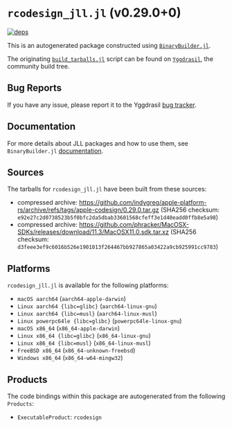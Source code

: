 # `rcodesign_jll.jl` (v0.29.0+0)

[![deps](https://juliahub.com/docs/rcodesign_jll/deps.svg)](https://juliahub.com/ui/Packages/General/rcodesign_jll/)

This is an autogenerated package constructed using [`BinaryBuilder.jl`](https://github.com/JuliaPackaging/BinaryBuilder.jl).

The originating [`build_tarballs.jl`](https://github.com/JuliaPackaging/Yggdrasil/blob/a12f7b02ed6cb538ef261d2c18085bbeb25c9142/R/rcodesign/build_tarballs.jl) script can be found on [`Yggdrasil`](https://github.com/JuliaPackaging/Yggdrasil/), the community build tree.

## Bug Reports

If you have any issue, please report it to the Yggdrasil [bug tracker](https://github.com/JuliaPackaging/Yggdrasil/issues).

## Documentation

For more details about JLL packages and how to use them, see `BinaryBuilder.jl` [documentation](https://docs.binarybuilder.org/stable/jll/).

## Sources

The tarballs for `rcodesign_jll.jl` have been built from these sources:

* compressed archive: https://github.com/indygreg/apple-platform-rs/archive/refs/tags/apple-codesign/0.29.0.tar.gz (SHA256 checksum: `e92e27c2d0738523b5f0bfc2da5dbab33601568cfeff3e1d40eadd0ffb8e5a98`)
* compressed archive: https://github.com/phracker/MacOSX-SDKs/releases/download/11.3/MacOSX11.0.sdk.tar.xz (SHA256 checksum: `d3feee3ef9c6016b526e1901013f264467bb927865a03422a9cb925991cc9783`)

## Platforms

`rcodesign_jll.jl` is available for the following platforms:

* `macOS aarch64` (`aarch64-apple-darwin`)
* `Linux aarch64 {libc=glibc}` (`aarch64-linux-gnu`)
* `Linux aarch64 {libc=musl}` (`aarch64-linux-musl`)
* `Linux powerpc64le {libc=glibc}` (`powerpc64le-linux-gnu`)
* `macOS x86_64` (`x86_64-apple-darwin`)
* `Linux x86_64 {libc=glibc}` (`x86_64-linux-gnu`)
* `Linux x86_64 {libc=musl}` (`x86_64-linux-musl`)
* `FreeBSD x86_64` (`x86_64-unknown-freebsd`)
* `Windows x86_64` (`x86_64-w64-mingw32`)

## Products

The code bindings within this package are autogenerated from the following `Products`:

* `ExecutableProduct`: `rcodesign`
